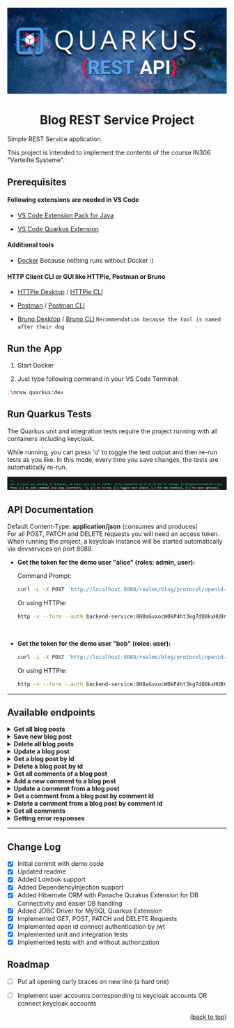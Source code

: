 <a name="readme-top"></a>

![Quarkus](readme-images/quarkus_project_banner.png)

<h1 align="center">Blog REST Service Project</h1>

Simple REST Service application.

This project is intended to implement the contents of the course IN306 "Verteilte Systeme".


## Prerequisites

#### Following extensions are needed in VS Code

*  [VS Code Extension Pack for Java](https://marketplace.visualstudio.com/items?itemName=vscjava.vscode-java-pack)

*  [VS Code Quarkus Extension](https://marketplace.visualstudio.com/items?itemName=redhat.vscode-quarkus)

#### Additional tools

*  [Docker](https://www.docker.com/products/docker-desktop/) Because nothing runs without Docker :)

#### HTTP Client CLI or GUI like HTTPie, Postman or Bruno

* [HTTPie Desktop](https://httpie.io/download) / [HTTPie CLI](https://httpie.io/docs/cli/installation)

* [Postman](https://www.postman.com/) / [Postman CLI](https://learning.postman.com/docs/postman-cli/postman-cli-installation/)

* [Bruno Desktop](https://www.usebruno.com/downloads) / [Bruno CLI](https://docs.usebruno.com/bru-cli/overview) `Recommendation because the tool is named after their dog`

## Run the App

1. Start Docker

2. Just type following command in your VS Code Terminal:

```sh
.\mnvw quarkus:dev
```

## Run Quarkus Tests

The Quarkus unit and integration tests require the project running with all containers including keycloak.

While running, you can press 'o' to toggle the test output and then re-run tests as you like. In this mode, every time you save changes, the tests are automatically re-run.

![Quarkus test screenshot](images/QuarkusTests.png)


## API Documentation

Default Content-Type: <b>application/json</b> (consumes and produces)<br>
For all POST, PATCH and DELETE requests you will need an access token. When running the project, a keycloak instance will be started automatically via devservices on port 8088.<br>

* **Get the token for the demo user "alice" (roles: admin, user):**

    Command Prompt:
    ```sh
    curl -L -X POST 'http://localhost:8088/realms/blog/protocol/openid-connect/token' --data-urlencode 'client_id=backend-service' --data-urlencode 'client_secret=8H8aGvxocW0kP4ht3kg7dQ8kxHUBr8c8' --data-urlencode 'grant_type=password' --data-urlencode 'username=alice' --data-urlencode 'password=alice'
    ```

    Or using HTTPie:
    ```sh
    http -v --form --auth backend-service:8H8aGvxocW0kP4ht3kg7dQ8kxHUBr8c8 POST http://localhost:8088/realms/blog/protocol/openid-connect/token username=alice password=alice grant_type=password
    ```

<br>

* **Get the token for the demo user "bob" (roles: user):**

    ```sh
    curl -L -X POST 'http://localhost:8088/realms/blog/protocol/openid-connect/token' --data-urlencode 'client_id=backend-service' --data-urlencode 'client_secret=8H8aGvxocW0kP4ht3kg7dQ8kxHUBr8c8' --data-urlencode 'grant_type=password' --data-urlencode 'username=bob' --data-urlencode 'password=bobs_password'
    ```

    Or using HTTPie:
    ```sh
    http -v --form --auth backend-service:8H8aGvxocW0kP4ht3kg7dQ8kxHUBr8c8 POST http://localhost:8088/realms/blog/protocol/openid-connect/token username=bob password=bobs_password grant_type=password
    ```

<!-- When the project is running, the documentation can be seen via the [Swagger UI](http://localhost:8080/q/swagger-ui/) -->

---

## Available endpoints

<!------------------------------------------------------------------------------------------------------------------>

<details>
<summary><b>Get all blog posts</b></summary>

* **Type:** GET
* **Path:** host:port/blogs
* **Constraints:** none
* **Response types:** `200 OK` `404 NOT FOUND` `500 ERROR`
* **Example response body:**
    ```json
    [
        {
            "id": 1,
            "title": "Blog post title",
            "content": "Awesome content",
            "author": "Spongebob Squarepants",
            "createdAt": "2022-03-10T16:15:50Z",
            "lastEditedAt": "2022-03-10T16:15:50Z",
            "comments": [
            {
                "id": 1,
                "blogId": 1,
                "commentNumber": 1,
                "content": "You live in an ananas...",
                "author": "Patrick Star",
                "createdAt": "2022-03-10T16:15:50Z",
                "lastEditedAt": "2022-03-10T16:15:50Z"
            }
            ]
        }
    ]
    ```

* **Request with HTTPie CLI:**
    ```sh
    http -v GET :8080/blogs
    ```

    **Using a filter:**
    ```sh
    http -v GET :8080/blogs searchString=="your search string"
    ```
</details>

<!------------------------------------------------------------------------------------------------------------------>

<details>
<summary><b>Save new blog post</b></summary>

* **Type:** POST
* **Path:** host:port/blogs
* **Constraints:** Authenticated, user role
* **Response types:** `201 CREATED` `401 NOT AUTHORIZED` `403 NOT ALLOWED` `409 CONFLICT` `500 ERROR`
* **Example request body:**
    Note that only the title and content has to be submitted. The rest is generated automatically.
    ```json
    {
        "title": "Super blog title",
        "content": "Even better content"
    }
    ```

* **Example response body:**
    ```json
    {
        "id": 1,
        "title": "Blog post title",
        "content": "Awesome content",
        "author": "Spongebob Squarepants",
        "createdAt": "2022-03-10T16:15:50Z",
        "lastEditedAt": null,
        "comments": null
    }
    ```

* **Request with HTTPie CLI:**
    ```sh
    http -v POST :8080/blogs title="Your Blogtitle" content="Your Blogcontent" 'Authorization: Bearer {token}'
    ```
</details>

<!------------------------------------------------------------------------------------------------------------------>

<details>
<summary><b>Delete all blog posts</b></summary>

* **Type:** DELETE
* **Path:** host:port/blogs
* **Constraints:** Authenticated, admin role
* **Response types:** `204 NO CONTENT` `401 NOT AUTHORIZED` `403 NOT ALLOWED` `500 ERROR`

* **Request with HTTPie CLI:**
    ```sh
    http -v DELETE :8080/blogs 'Authorization: Bearer {token}'
    ```
</details>

<!------------------------------------------------------------------------------------------------------------------>

<details>
<summary><b>Update a blog post</b></summary>

* **Type:** PATCH
* **Path:** host:port/blogs
* **Constraints:** Authenticated, user role
* **Response types:** `200 OK` `401 NOT AUTHORIZED` `403 NOT ALLOWED` `404 NOT FOUND` `500 ERROR`
* **Example request body:**
    ```json
    {
        "id": 1,
        "title": "My first blog post",
        "content": "This is my first updated blog post.",
        "createdAt": "2024-08-25T15:18:29.610083Z",
        "lastEditedAt": null,
        "comments": null
    }
    ```

* **Example response body:**
    ```json
    {
        "id": 1,
        "title": "Updated blog title",
        "content": "Updated blog content",
        "createdAt": "2024-08-25T15:18:29.610083Z",
        "lastEditedAt": "2024-08-25T15:18:29.610083Z",
        "comments": null
    }
    ```

* **Request with HTTPie CLI:**
    ```sh
    http -v PATCH :8080/blogs id=1 title="Updated blog title" content="Updated blog content" 'Authorization: Bearer {token}'
    ```
</details>

<!------------------------------------------------------------------------------------------------------------------>

<details>
<summary><b>Get a blog post by id</b></summary>

* **Type:** GET
* **Path:** host:port/blogs/{blogId}
* **Constraints:** none
* **Response types:** `200 OK` `404 NOT FOUND` `500 ERROR`
* **Example response body:**
    ```json
    {
        "id": 1,
        "title": "Blog title",
        "content": "Blog content",
        "createdAt": "2024-08-25T15:18:29.610083Z",
        "lastEditedAt": "2024-08-25T15:18:29.610083Z",
        "comments": null
    }
    ```

* **Request with HTTPie CLI:**
    ```sh
    http -v GET :8080/blogs/1
    ```
</details>

<!------------------------------------------------------------------------------------------------------------------>

<details>
<summary><b>Delete a blog post by id</b></summary>

* **Type:** DELETE
* **Path:** host:port/blogs/{blogId}
* **Constraints:** Authenticated, user role
* **Response types:** `204 NO CONTENT` `401 NOT AUTHORIZED` `403 NOT ALLOWED` `404 NOT FOUND` `500 ERROR`
* **Request with HTTPie CLI:**
    ```sh
    http -v DELETE :8080/blogs/1 'Authorization: Bearer {token}'
    ```
</details>

<!------------------------------------------------------------------------------------------------------------------>

<details>
<summary><b>Get all comments of a blog post</b></summary>

* **Type:** GET
* **Path:** host:port/blogs/{blogId}/comments
* **Constraints:** none
* **Response types:** `200 OK` `404 NOT FOUND` `500 ERROR`
* **Example response body:**
    ```json
    [
        {
            "id": 1,
            "blogId": 1,
            "commentNumber": 1,
            "content": "This is a nonsense comment",
            "author": "Sheldon Plankton",
            "createdAt": "2022-03-10T16:15:50Z",
            "lastEditedAt": "2022-03-10T16:15:50Z"
        }
    ]
    ```

* **Request with HTTPie CLI:**
    ```sh
    http -v GET :8080/blogs/1/comments
    ```
</details>

<!------------------------------------------------------------------------------------------------------------------>

<details>
<summary><b>Add a new comment to a blog post</b></summary>

* **Type:** POST
* **Path:** host:port/blogs/{blogId}/comments
* **Constraints:** Authenticated, user role
* **Response types:** `201 CREATED` `401 NOT AUTHORIZED` `403 NOT ALLOWED` `409 CONFLICT` `500 ERROR`
* **Example request body:**
    Note that only the content has to be submitted. The rest is generated automatically.
    ```json
    {
        "content": "This is an example comment."
    }
    ```

* **Example response body:**
    ```json
    {
        "id": 1,
        "blogId": 1,
        "commentNumber": 1,
        "content": "This is an example comment.",
        "createdAt": "2024-08-25T15:18:29.610083Z",
        "lastEditedAt": null
    }
    ```

* **Request with HTTPie CLI:**
    ```sh
    http -v POST :8080/blogs/1/comments content="Your Blogcontent" 'Authorization: Bearer {token}'
    ```
</details>

<!------------------------------------------------------------------------------------------------------------------>

<details>
<summary><b>Update a comment from a blog post</b></summary>

* **Type:** PATCH
* **Path:** host:port/blogs/{blogId}/comments
* **Constraints:** Authenticated, user role
* **Response types:** `200 OK` `401 NOT AUTHORIZED` `403 NOT ALLOWED` `404 NOT FOUND` `500 ERROR`
* **Example request body:**
    ```json
    {
        "id": 1,
        "blogId": 1,
        "commentNumber": 1,
        "content": "This is an example comment.",
        "createdAt": "2024-08-25T15:18:29.610083Z",
        "lastEditedAt": null
    }
    ```

* **Example response body:**
    ```json
    {
        "id": 1,
        "blogId": 1,
        "commentNumber": 1,
        "content": "Updated comment example.",
        "createdAt": "2024-08-25T15:18:29.610083Z",
        "lastEditedAt": "2024-08-25T15:18:29.610083Z"
    }
    ```

* **Request with HTTPie CLI:**
    ```sh
    http -v PATCH :8080/blogs/1/comments id=1 content="Updated comment example." 'Authorization: Bearer {token}'
    ```
</details>

<!------------------------------------------------------------------------------------------------------------------>

<details>
<summary><b>Get a comment from a blog post by comment id</b></summary>

* **Type:** GET
* **Path:** host:port/blogs/{blogId}/comments/{commentId}
* **Constraints:** none
* **Response types:** `200 OK` `404 NOT FOUND` `500 ERROR`
* **Example response body:**
    ```json
    {
        "id": 1,
        "blogId": 1,
        "commentNumber": 1,
        "content": "This is an example comment.",
        "createdAt": "2024-08-25T15:18:29.610083Z",
        "lastEditedAt": null
    }
    ```

* **Request with HTTPie CLI:**
    ```sh
    http -v GET :8080/blogs/1/comments/1
    ```
</details>

<!------------------------------------------------------------------------------------------------------------------>

<details>
<summary><b>Delete a comment from a blog post by comment id</b></summary>

* **Type:** DELETE
* **Path:** host:port/blogs/{blogId}/comments/{commentId}
* **Constraints:** Authenticated, user role
* **Response types:** `204 NO CONTENT` `401 NOT AUTHORIZED` `403 NOT ALLOWED` `404 NOT FOUND` `500 ERROR`
* **Request with HTTPie CLI:**
    ```sh
    http -v DELETE :8080/blogs/1/comments/1 'Authorization: Bearer {token}'
    ```
</details>

<!------------------------------------------------------------------------------------------------------------------>

<details>
<summary><b>Get all comments</b></summary>

* **Type:** GET
* **Path:** host:port/comments
* **Constraints:** none
* **Response types:** `200 OK` `404 NOT FOUND` `500 ERROR`
* **Example response body:**
    ```json
    [
        {
            "id": 1,
            "blogId": 1,
            "commentNumber": 1,
            "content": "This is an example comment.",
            "createdAt": "2024-08-25T15:18:29.610083Z",
            "lastEditedAt": null
        }
    ]
    ```

* **Request with HTTPie CLI:**
    ```sh
    http -v GET :8080/comments
    ```

    **Using a filter:**
    ```sh
    http -v GET :8080/comments searchString=="your search string"
    ```
</details>

<!------------------------------------------------------------------------------------------------------------------>

<details>
<summary><b>Getting error responses</b></summary>

Nobody is perfect and sometimes a wild error appears!
Lucky that we are not getting an empty error response.

* **Example error response body:**
    ```json
    {
        "traceId": "3fa85f64-5717-4562-b3fc-2c963f66afa6",
        "error": "Error name",
        "message:": "Problem description"
    }
    ```
</details>

<!------------------------------------------------------------------------------------------------------------------>

---

## Change Log

* [x] Initial commit with demo code
* [x] Updated readme
* [x] Added Lombok support
* [x] Added DependencyInjection support
* [x] Added Hibernate ORM with Panache Qurakus Extension for DB Connectivity and easier DB handling
* [x] Added JDBC Driver for MySQL Quarkus Extension
* [x] Implemented GET, POST, PATCH and DELETE Requests
* [x] Implemented open id connect authentication by jwt
* [x] Implemented unit and integration tests
* [x] Implemented tests with and without authorization

## Roadmap

* [ ] Put all opening curly braces on new line (a hard one)
* [ ] Implement user accounts corresponding to keycloak accounts OR connect keycloak accounts


<p align="right">(<a href="#readme-top">back to top</a>)</p>